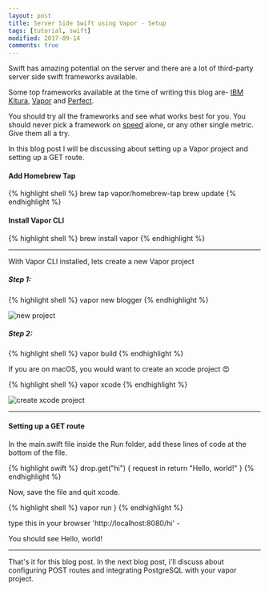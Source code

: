 ```yaml
---
layout: post
title: Server Side Swift using Vapor - Setup
tags: [tutorial, swift]
modified: 2017-09-14
comments: true
---
```

Swift has amazing potential on the server and there are a lot of third-party server side swift frameworks available. 

Some top frameworks available at the time of writing this blog are- [IBM Kitura](http://www.kitura.io/), [Vapor](https://vapor.codes/) and [Perfect](http://perfect.org/).

You should try all the frameworks and see what works best for you. You should never pick a framework on [speed](https://medium.com/@rymcol/linux-ubuntu-benchmarks-for-server-side-swift-vs-node-js-db52b9f8270b) alone, or any other single metric. Give them all a try.
<!--more-->

In this blog post I will be discussing about setting up a Vapor project and setting up a GET route.


#### Add Homebrew Tap

{% highlight shell %}
brew tap vapor/homebrew-tap
brew update
{% endhighlight %}

#### Install Vapor CLI

{% highlight shell %}
brew install vapor
{% endhighlight %}

---

With Vapor CLI installed, lets create a new Vapor project

##### Step 1:
{% highlight shell %}
vapor new blogger
{% endhighlight %}

![new project](https://preview.ibb.co/jyL3w5/Vapor_New_Project.png)

##### Step 2:

{% highlight shell %}
vapor build
{% endhighlight %}

If you are on macOS, you would want to create an xcode project :heart_eyes:

{% highlight shell %}
vapor xcode
{% endhighlight %}

![create xcode project](https://preview.ibb.co/kKtyw5/Screen_Shot_2017_09_14_at_4_36_25_PM.png)
 
---

#### Setting up a GET route

In the main.swift file inside the Run folder, add these lines of code at the bottom of the file. 

{% highlight swift %}
drop.get("hi") { request in
    return "Hello, world!"
}
{% endhighlight %}

Now, save the file and quit xcode.

{% highlight shell %}
vapor run
}
{% endhighlight %}

type this in your browser 'http://localhost:8080/hi' -

You should see Hello, world!

---

That's it for this blog post. In the next blog post, i'll discuss about configuring POST routes and integrating PostgreSQL with your vapor project.
